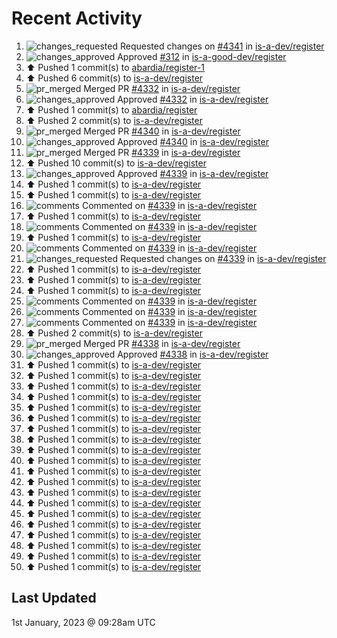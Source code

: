 # Recent Activity

<!--RECENT_ACTIVITY:start-->
1. ![changes_requested](https://cdn.jsdelivr.net/gh/Readme-Workflows/Readme-Icons@main/icons/octicons/RequestedChanges.svg) Requested changes on [#4341](https://github.com/is-a-dev/register/pull/4341#pullrequestreview-1233401924) in [is-a-dev/register](https://github.com/is-a-dev/register)
2. ![changes_approved](https://cdn.jsdelivr.net/gh/Readme-Workflows/Readme-Icons@main/icons/octicons/ApprovedChanges.svg) Approved [#312](https://github.com/is-a-good-dev/register/pull/312#pullrequestreview-1233401594) in [is-a-good-dev/register](https://github.com/is-a-good-dev/register)
3. ⬆️ Pushed 1 commit(s) to [abardia/register-1](https://github.com/abardia/register-1)
4. ⬆️ Pushed 6 commit(s) to [is-a-dev/register](https://github.com/is-a-dev/register)
5. ![pr_merged](https://cdn.jsdelivr.net/gh/Readme-Workflows/Readme-Icons@main/icons/octicons/PullRequestMerged.svg) Merged PR [#4332](https://github.com/is-a-dev/register/pull/4332) in [is-a-dev/register](https://github.com/is-a-dev/register)
6. ![changes_approved](https://cdn.jsdelivr.net/gh/Readme-Workflows/Readme-Icons@main/icons/octicons/ApprovedChanges.svg) Approved [#4332](https://github.com/is-a-dev/register/pull/4332#pullrequestreview-1233401271) in [is-a-dev/register](https://github.com/is-a-dev/register)
7. ⬆️ Pushed 1 commit(s) to [abardia/register](https://github.com/abardia/register)
8. ⬆️ Pushed 2 commit(s) to [is-a-dev/register](https://github.com/is-a-dev/register)
9. ![pr_merged](https://cdn.jsdelivr.net/gh/Readme-Workflows/Readme-Icons@main/icons/octicons/PullRequestMerged.svg) Merged PR [#4340](https://github.com/is-a-dev/register/pull/4340) in [is-a-dev/register](https://github.com/is-a-dev/register)
10. ![changes_approved](https://cdn.jsdelivr.net/gh/Readme-Workflows/Readme-Icons@main/icons/octicons/ApprovedChanges.svg) Approved [#4340](https://github.com/is-a-dev/register/pull/4340#pullrequestreview-1233391746) in [is-a-dev/register](https://github.com/is-a-dev/register)
11. ![pr_merged](https://cdn.jsdelivr.net/gh/Readme-Workflows/Readme-Icons@main/icons/octicons/PullRequestMerged.svg) Merged PR [#4339](https://github.com/is-a-dev/register/pull/4339) in [is-a-dev/register](https://github.com/is-a-dev/register)
12. ⬆️ Pushed 10 commit(s) to [is-a-dev/register](https://github.com/is-a-dev/register)
13. ![changes_approved](https://cdn.jsdelivr.net/gh/Readme-Workflows/Readme-Icons@main/icons/octicons/ApprovedChanges.svg) Approved [#4339](https://github.com/is-a-dev/register/pull/4339#pullrequestreview-1233388156) in [is-a-dev/register](https://github.com/is-a-dev/register)
14. ⬆️ Pushed 1 commit(s) to [is-a-dev/register](https://github.com/is-a-dev/register)
15. ⬆️ Pushed 1 commit(s) to [is-a-dev/register](https://github.com/is-a-dev/register)
16. ![comments](https://cdn.jsdelivr.net/gh/Readme-Workflows/Readme-Icons@main/icons/octicons/Comment.svg) Commented on [#4339](https://github.com/is-a-dev/register/pull/4339#discussion_r1059702200) in [is-a-dev/register](https://github.com/is-a-dev/register)
17. ⬆️ Pushed 1 commit(s) to [is-a-dev/register](https://github.com/is-a-dev/register)
18. ![comments](https://cdn.jsdelivr.net/gh/Readme-Workflows/Readme-Icons@main/icons/octicons/Comment.svg) Commented on [#4339](https://github.com/is-a-dev/register/pull/4339#discussion_r1059702185) in [is-a-dev/register](https://github.com/is-a-dev/register)
19. ⬆️ Pushed 1 commit(s) to [is-a-dev/register](https://github.com/is-a-dev/register)
20. ![comments](https://cdn.jsdelivr.net/gh/Readme-Workflows/Readme-Icons@main/icons/octicons/Comment.svg) Commented on [#4339](https://github.com/is-a-dev/register/pull/4339#discussion_r1059702098) in [is-a-dev/register](https://github.com/is-a-dev/register)
21. ![changes_requested](https://cdn.jsdelivr.net/gh/Readme-Workflows/Readme-Icons@main/icons/octicons/RequestedChanges.svg) Requested changes on [#4339](https://github.com/is-a-dev/register/pull/4339#pullrequestreview-1233388122) in [is-a-dev/register](https://github.com/is-a-dev/register)
22. ⬆️ Pushed 1 commit(s) to [is-a-dev/register](https://github.com/is-a-dev/register)
23. ⬆️ Pushed 1 commit(s) to [is-a-dev/register](https://github.com/is-a-dev/register)
24. ⬆️ Pushed 1 commit(s) to [is-a-dev/register](https://github.com/is-a-dev/register)
25. ![comments](https://cdn.jsdelivr.net/gh/Readme-Workflows/Readme-Icons@main/icons/octicons/Comment.svg) Commented on [#4339](https://github.com/is-a-dev/register/pull/4339#discussion_r1059702033) in [is-a-dev/register](https://github.com/is-a-dev/register)
26. ![comments](https://cdn.jsdelivr.net/gh/Readme-Workflows/Readme-Icons@main/icons/octicons/Comment.svg) Commented on [#4339](https://github.com/is-a-dev/register/pull/4339#discussion_r1059702010) in [is-a-dev/register](https://github.com/is-a-dev/register)
27. ![comments](https://cdn.jsdelivr.net/gh/Readme-Workflows/Readme-Icons@main/icons/octicons/Comment.svg) Commented on [#4339](https://github.com/is-a-dev/register/pull/4339#discussion_r1059701975) in [is-a-dev/register](https://github.com/is-a-dev/register)
28. ⬆️ Pushed 2 commit(s) to [is-a-dev/register](https://github.com/is-a-dev/register)
29. ![pr_merged](https://cdn.jsdelivr.net/gh/Readme-Workflows/Readme-Icons@main/icons/octicons/PullRequestMerged.svg) Merged PR [#4338](https://github.com/is-a-dev/register/pull/4338) in [is-a-dev/register](https://github.com/is-a-dev/register)
30. ![changes_approved](https://cdn.jsdelivr.net/gh/Readme-Workflows/Readme-Icons@main/icons/octicons/ApprovedChanges.svg) Approved [#4338](https://github.com/is-a-dev/register/pull/4338#pullrequestreview-1233385906) in [is-a-dev/register](https://github.com/is-a-dev/register)
31. ⬆️ Pushed 1 commit(s) to [is-a-dev/register](https://github.com/is-a-dev/register)
32. ⬆️ Pushed 1 commit(s) to [is-a-dev/register](https://github.com/is-a-dev/register)
33. ⬆️ Pushed 1 commit(s) to [is-a-dev/register](https://github.com/is-a-dev/register)
34. ⬆️ Pushed 1 commit(s) to [is-a-dev/register](https://github.com/is-a-dev/register)
35. ⬆️ Pushed 1 commit(s) to [is-a-dev/register](https://github.com/is-a-dev/register)
36. ⬆️ Pushed 1 commit(s) to [is-a-dev/register](https://github.com/is-a-dev/register)
37. ⬆️ Pushed 1 commit(s) to [is-a-dev/register](https://github.com/is-a-dev/register)
38. ⬆️ Pushed 1 commit(s) to [is-a-dev/register](https://github.com/is-a-dev/register)
39. ⬆️ Pushed 1 commit(s) to [is-a-dev/register](https://github.com/is-a-dev/register)
40. ⬆️ Pushed 1 commit(s) to [is-a-dev/register](https://github.com/is-a-dev/register)
41. ⬆️ Pushed 1 commit(s) to [is-a-dev/register](https://github.com/is-a-dev/register)
42. ⬆️ Pushed 1 commit(s) to [is-a-dev/register](https://github.com/is-a-dev/register)
43. ⬆️ Pushed 1 commit(s) to [is-a-dev/register](https://github.com/is-a-dev/register)
44. ⬆️ Pushed 1 commit(s) to [is-a-dev/register](https://github.com/is-a-dev/register)
45. ⬆️ Pushed 1 commit(s) to [is-a-dev/register](https://github.com/is-a-dev/register)
46. ⬆️ Pushed 1 commit(s) to [is-a-dev/register](https://github.com/is-a-dev/register)
47. ⬆️ Pushed 1 commit(s) to [is-a-dev/register](https://github.com/is-a-dev/register)
48. ⬆️ Pushed 1 commit(s) to [is-a-dev/register](https://github.com/is-a-dev/register)
49. ⬆️ Pushed 1 commit(s) to [is-a-dev/register](https://github.com/is-a-dev/register)
50. ⬆️ Pushed 1 commit(s) to [is-a-dev/register](https://github.com/is-a-dev/register)
<!--RECENT_ACTIVITY:end-->

## Last Updated
<!--RECENT_ACTIVITY:last_update-->
1st January, 2023 @ 09:28am UTC
<!--RECENT_ACTIVITY:last_update_end-->
